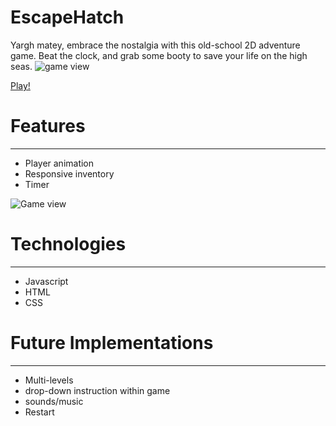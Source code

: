 # EscapeHatch

Yargh matey, embrace the nostalgia with this old-school 2D adventure game. Beat the clock, and grab some booty to save your life on the high seas. 
![game view](https://github.com/jackiemarsh/EscapeHatch/tree/main/dist/assets/images/ReadMe.png) 

[Play!](https://jackiemarsh.github.io/EscapeHatch/)


# Features
------

* Player animation
* Responsive inventory
* Timer

![Game view](https://github.com/jackiemarsh/EscapeHatch/tree/main/dist/assets/images/GameOver.png)


# Technologies
------

* Javascript
* HTML
* CSS
 
# Future Implementations
------

   * Multi-levels
   * drop-down instruction within game
   * sounds/music
   * Restart


